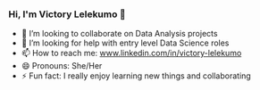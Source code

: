 ### Hi, I'm Victory Lelekumo 👋

- 👯 I’m looking to collaborate on Data Analysis projects
- 🤔 I’m looking for help with entry level Data Science roles 
- 📫 How to reach me: www.linkedin.com/in/victory-lelekumo
- 😄 Pronouns: She/Her
- ⚡ Fun fact: I really enjoy learning new things and collaborating

